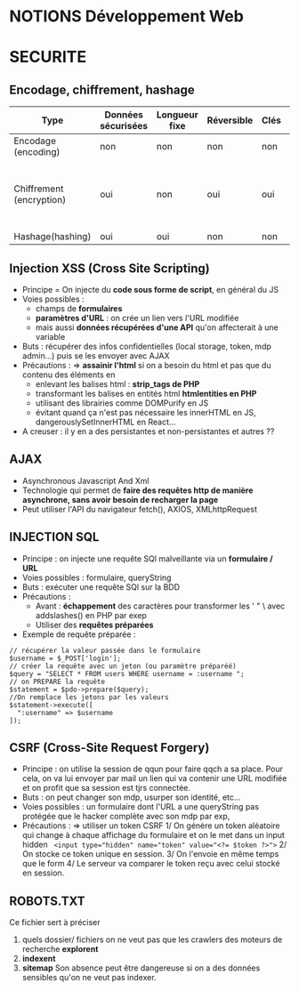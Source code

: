 # NOTIONS Développement Web

# SECURITE 

## Encodage, chiffrement, hashage

| Type | Données sécurisées| Longueur fixe |Réversible| Clés | Exp | Autres |
|--|--|--|--|--|--|--|
|Encodage (encoding)|non|non|non|non|hexa,divx|--| 
|Chiffrement (encryption)|oui|non|oui|oui|AES (une clé) ; RSA,SSH, JWT (deux clés)|clé pub pour chiffre, privée pour déchiffrer|
|Hashage(hashing)|oui|oui|non|non|MDA,SHA5,Bcrypt|--|

## Injection XSS (Cross Site Scripting)

- Principe =  On injecte du **code sous forme de script**, en général du JS
- Voies possibles : 
    - champs de **formulaires** 
    - **paramètres d'URL** : on crée un lien vers l'URL modifiée
    - mais aussi **données récupérées d'une API** qu'on affecterait à une variable
- Buts : récupérer des infos confidentielles (local storage, token, mdp admin...) puis se les envoyer avec AJAX
- Précautions : => **assainir l'html** si on a besoin du html et pas que du contenu des éléments en
    - enlevant les balises html : **strip_tags de PHP**
    - transformant les balises en entités html **htmlentities en PHP**
    - utilisant des librairies comme DOMPurify en JS
    - évitant quand ça n'est pas nécessaire les innerHTML en JS, dangerouslySetInnerHTML en React...
- A creuser : il y en a des persistantes et non-persistantes et autres ??

## AJAX

- Asynchronous Javascript And Xml 
- Technologie qui permet de **faire des requêtes http de manière asynchrone, sans avoir besoin de recharger la page**
- Peut utiliser l'API du navigateur fetch(), AXIOS, XMLhttpRequest

## INJECTION SQL

- Principe : on injecte une requête SQl malveillante via un **formulaire / URL**
- Voies possibles : formulaire, queryString
- Buts : exécuter une requête SQl sur la BDD
- Précautions : 
    - Avant : **échappement** des caractères pour transformer les '  " \ avec addslashes() en PHP par exep
    - Utiliser des **requêtes préparées**
- Exemple de requête préparée : 
```
// récupérer la valeur passée dans le formulaire
$username = $_POST['login'];
// créer la requête avec un jeton (ou paramètre préparéé)
$query = "SELECT * FROM users WHERE username = :username ";
// on PREPARE la requête 
$statement = $pdo->prepare($query);
//On remplace les jetons par les valeurs
$statement->execute([
  ":username" => $username
]);
```

## CSRF (Cross-Site Request Forgery)

- Principe : on utilise la session de qqun pour faire qqch a sa place. Pour cela, on va lui envoyer par mail un lien qui va contenir une URL modifiée et on profit que sa session est tjrs connectée.
- Buts : on peut changer son mdp, usurper son identité, etc...
- Voies possibles : un formulaire dont l'URL a une queryString pas protégée que le hacker complète avec son mdp par exp, 
- Précautions : => utiliser un token CSRF 
    1/ On génère un token aléatoire qui change à chaque affichage du formulaire et on le met dans un input hidden 
    ` <input type="hidden" name="token" value="<?= $token ?>">`
    2/ On stocke ce token unique en session.
    3/ On l'envoie en même temps que le form
    4/ Le serveur va comparer le token reçu avec celui stocké en session.


## ROBOTS.TXT

Ce fichier sert à préciser 
1. quels dossier/ fichiers on ne veut pas que les crawlers des moteurs de recherche **explorent**
2. **indexent**
3. **sitemap** 
Son absence peut être dangereuse si on a des données sensibles qu'on ne veut pas indexer.